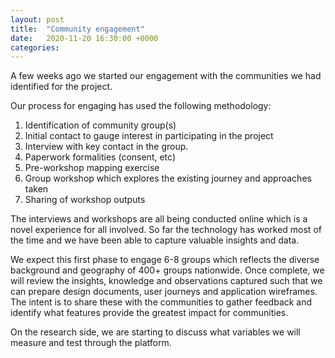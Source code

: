 ```yaml
---
layout: post
title:  "Community engagement"
date:   2020-11-20 16:30:00 +0000
categories: 
---
```


A few weeks ago we started our engagement with the communities we had identified for the project.

Our process for engaging has used the following methodology:

1. Identification of community group(s)
2. Initial contact to gauge interest in participating in the project
3. Interview with key contact in the group.
4. Paperwork formalities (consent, etc)
5. Pre-workshop mapping exercise
6. Group workshop which explores the existing journey and approaches taken
7. Sharing of workshop outputs

The interviews and workshops are all being conducted online which is a novel experience for all involved. So far the technology has worked most of the time and we have been able to capture valuable insights and data.

We expect this first phase to engage 6-8 groups which reflects the diverse background and geography of 400+ groups nationwide. Once complete, we will review the insights, knowledge and observations captured such that we can prepare design documents, user journeys and application wireframes. The intent is to share these with the communities to gather feedback and identify what features provide the greatest impact for communities.

On the research side, we are starting to discuss what variables we will measure and test through the platform.
